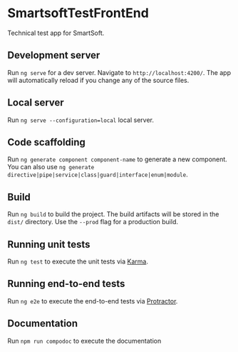 # SmartsoftTestFrontEnd

Technical test app for SmartSoft.

## Development server

Run `ng serve` for a dev server. Navigate to `http://localhost:4200/`. The app will automatically reload if you change any of the source files.

## Local server

Run `ng serve --configuration=local` local server.

## Code scaffolding

Run `ng generate component component-name` to generate a new component. You can also use `ng generate directive|pipe|service|class|guard|interface|enum|module`.

## Build

Run `ng build` to build the project. The build artifacts will be stored in the `dist/` directory. Use the `--prod` flag for a production build.

## Running unit tests

Run `ng test` to execute the unit tests via [Karma](https://karma-runner.github.io).

## Running end-to-end tests

Run `ng e2e` to execute the end-to-end tests via [Protractor](http://www.protractortest.org/).

## Documentation

Run `npm run compodoc` to execute the documentation
